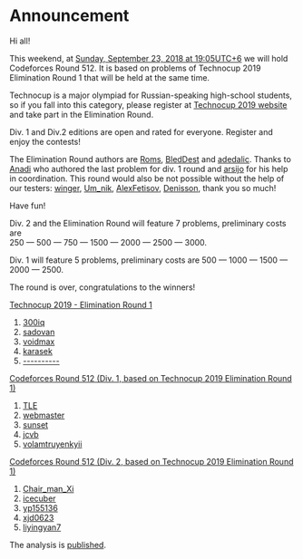 # Announcement

Hi all!

This weekend, at [Sunday, September 23, 2018 at 19:05UTC+6](https://codeforces.com/https://www.timeanddate.com/worldclock/fixedtime.html?day=23&month=9&year=2018&hour=16&min=5&sec=0&p1=166) we will hold Codeforces Round 512. It is based on problems of Technocup 2019 Elimination Round 1 that will be held at the same time.

Technocup is a major olympiad for Russian-speaking high-school students, so if you fall into this category, please register at [Technocup 2019 website](https://codeforces.com/https://technocup.mail.ru/) and take part in the Elimination Round.

Div. 1 and Div.2 editions are open and rated for everyone. Register and enjoy the contests!

The Elimination Round authors are [Roms](https://codeforces.com/profile/Roms "Master Roms"), [BledDest](https://codeforces.com/profile/BledDest "Grandmaster BledDest") and [adedalic](https://codeforces.com/profile/adedalic "Master adedalic"). Thanks to [Anadi](https://codeforces.com/profile/Anadi "Grandmaster Anadi") who authored the last problem for div. 1 round and [arsijo](https://codeforces.com/profile/arsijo "International Grandmaster arsijo") for his help in coordination. This round would also be not possible without the help of our testers: [winger](https://codeforces.com/profile/winger "International Grandmaster winger"), [Um_nik](https://codeforces.com/profile/Um_nik "Legendary Grandmaster Um_nik"), [AlexFetisov](https://codeforces.com/profile/AlexFetisov "Master AlexFetisov"), [Denisson](https://codeforces.com/profile/Denisson "International Grandmaster Denisson"), thank you so much!

Have fun!

Div. 2 and the Elimination Round will feature 7 problems, preliminary costs are  
 250 — 500 — 750 — 1500 — 2000 — 2500 — 3000.

Div. 1 will feature 5 problems, preliminary costs are 500 — 1000 — 1500 — 2000 — 2500.

The round is over, congratulations to the winners!

[Technocup 2019 - Elimination Round 1](https://codeforces.com/contest/1030 "Technocup 2019 - Elimination Round 1")

 1. [300iq](https://codeforces.com/profile/300iq "International Grandmaster 300iq")
2. [sadovan](https://codeforces.com/profile/sadovan "Master sadovan")
3. [voidmax](https://codeforces.com/profile/voidmax "International Master voidmax")
4. [karasek](https://codeforces.com/profile/karasek "Master karasek")
5. [----------](https://codeforces.com/profile/---------- "Candidate Master ----------")

[Codeforces Round 512 (Div. 1, based on Technocup 2019 Elimination Round 1)](https://codeforces.com/contest/1053 "Codeforces Round 512 (Div. 1, based on Technocup 2019 Elimination Round 1)")

 1. [TLE](https://codeforces.com/profile/TLE "International Grandmaster TLE")
2. [webmaster](https://codeforces.com/profile/webmaster "International Grandmaster webmaster")
3. [sunset](https://codeforces.com/profile/sunset "International Grandmaster sunset")
4. [jcvb](https://codeforces.com/profile/jcvb "International Grandmaster jcvb")
5. [volamtruyenkyii](https://codeforces.com/profile/volamtruyenkyii "International Master volamtruyenkyii")

[Codeforces Round 512 (Div. 2, based on Technocup 2019 Elimination Round 1)](https://codeforces.com/contest/1058 "Codeforces Round 512 (Div. 2, based on Technocup 2019 Elimination Round 1)")

 1. [Chair_man_Xi](https://codeforces.com/profile/Chair_man_Xi "Expert Chair_man_Xi")
2. [icecuber](https://codeforces.com/profile/icecuber "Expert icecuber")
3. [yp155136](https://codeforces.com/profile/yp155136 "Expert yp155136")
4. [xjd0623](https://codeforces.com/profile/xjd0623 "Expert xjd0623")
5. [liyingyan7](https://codeforces.com/profile/liyingyan7 "Expert liyingyan7")

The analysis is [published](Tutorial.md).

